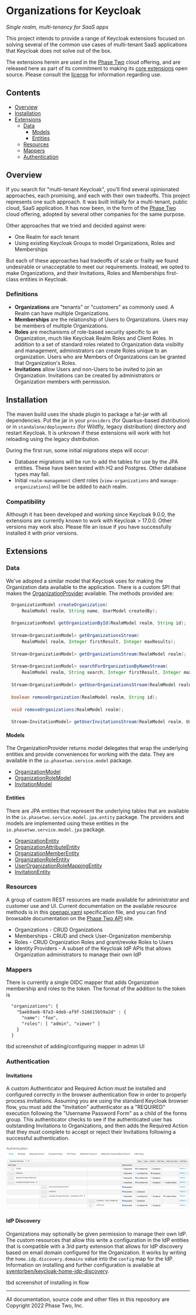 # Organizations for Keycloak

*Single realm, multi-tenancy for SaaS apps*

This project intends to provide a range of Keycloak extensions focused on solving several of the common use cases of multi-tenant SaaS applications that Keycloak does not solve out of the box. 

The extensions herein are used in the [Phase Two](https://phasetwo.io) cloud offering, and are released here as part of its commitment to making its [core extensions](https://phasetwo.io/docs/introduction/open-source) open source. Please consult the [license](COPYING) for information regarding use.

## Contents

- [Overview](#overview)
- [Installation](#installation)
- [Extensions](#extensions)
  - [Data](#data)
    - [Models](#models)
	- [Entities](#entities)
  - [Resources](#resources)
  - [Mappers](#mappers)
  - [Authentication](#authentication)

## Overview

If you search for "multi-tenant Keycloak", you'll find several opinionated approaches, each promising, and each with their own tradeoffs. This project represents one such approach. It was built initially for a multi-tenant, public cloud, SaaS application. It has now been, in the form of the [Phase Two](https://phasetwo.io) cloud offering, adopted by several other companies for the same purpose.

Other approaches that we tried and decided against were:
- One Realm for each tenant
- Using existing Keycloak Groups to model Organizations, Roles and Memberships

But each of these approaches had tradeoffs of scale or frailty we found undesirable or unacceptable to meet our requirements. Instead, we opted to make Organizations, and their Invitations, Roles and Memberships first-class entities in Keycloak. 

### Definitions

- **Organizations** are "tenants" or "customers" as commonly used. A Realm can have multiple Organizations.
- **Memberships** are the relationship of Users to Organizations. Users may be members of multiple Organizations.
- **Roles** are mechanisms of role-based security specific to an Organization, much like Keycloak Realm Roles and Client Roles. In addition to a set of standard roles related to Organization data visibilty and management, administrators can create Roles unique to an organization. Users who are Members of Organizations can be granted that Organization's Roles.
- **Invitations** allow Users and non-Users to be invited to join an Organization. Invitations can be created by administrators or Organization members with permission.

## Installation

The maven build uses the shade plugin to package a fat-jar with all dependencies. Put the jar in your `providers` (for Quarkus-based distribution) or in `standalone/deployments` (for Wildfly, legacy distribution) directory and restart Keycloak. It is unknown if these extensions will work with hot reloading using the legacy distribution.

During the first run, some initial migrations steps will occur:
- Database migrations will be run to add the tables for use by the JPA entities. These have been tested with H2 and Postgres. Other database types may fail.
- Initial `realm-management` client roles (`view-organizations` and `manage-organizations`) will be be added to each realm.

### Compatibility

Although it has been developed and working since Keycloak 9.0.0, the extensions are currently known to work with Keycloak > 17.0.0. Other versions may work also. Please file an issue if you have successfully installed it with prior versions.

## Extensions

### Data

We've adopted a similar model that Keycloak uses for making the Organization data available to the application. There is a custom SPI that makes the [OrganizationProvider](src/main/java/io/phasetwo/service/model/OrganizationProvider.java) available. The methods provided are:
```java
  OrganizationModel createOrganization(
      RealmModel realm, String name, UserModel createdBy);

  OrganizationModel getOrganizationById(RealmModel realm, String id);

  Stream<OrganizationModel> getOrganizationsStream(
      RealmModel realm, Integer firstResult, Integer maxResults);

  Stream<OrganizationModel> getOrganizationsStream(RealmModel realm);

  Stream<OrganizationModel> searchForOrganizationByNameStream(
      RealmModel realm, String search, Integer firstResult, Integer maxResults);

  Stream<OrganizationModel> getUserOrganizationsStream(RealmModel realm, UserModel user);

  boolean removeOrganization(RealmModel realm, String id);

  void removeOrganizations(RealmModel realm);

  Stream<InvitationModel> getUserInvitationsStream(RealmModel realm, UserModel user);
```

#### Models

The OrganizationProvider returns model delegates that wrap the underlying entities and provide conveniences for working with the data. They are available in the `io.phasetwo.service.model` package.
- [OrganizationModel](src/main/java/io/phasetwo/service/model/OrganizationModel.java)
- [OrganizationRoleModel](src/main/java/io/phasetwo/service/model/OrganizationRoleModel.java)
- [InvitationModel](src/main/java/io/phasetwo/service/model/InvitationModel.java)

#### Entities

There are JPA entities that represent the underlying tables that are available in the `io.phasetwo.service.model.jpa.entity` package. The providers and models are implemented using these entities in the `io.phasetwo.service.model.jpa` package.
- [OrganizationEntity](src/main/java/io/phasetwo/service/model/jpa/entity/OrganizationEntity.java)
- [OrganizationAttributeEntity](src/main/java/io/phasetwo/service/model/jpa/entity/OrganizationAttributeEntity.java)
- [OrganizationMemberEntity](src/main/java/io/phasetwo/service/model/jpa/entity/OrganizationMemberEntity.java)
- [OrganizationRoleEntity](src/main/java/io/phasetwo/service/model/jpa/entity/OrganizationRoleEntity.java)
- [UserOrganizationRoleMappingEntity](src/main/java/io/phasetwo/service/model/jpa/entity/UserOrganizationRoleMapping.java)
- [InvitationEntity](src/main/java/io/phasetwo/service/model/jpa/entity/InvitationEntity.java)

### Resources

A group of custom REST resources are made available for administrator and customer use and UI. Current documentation on the available resource methods is in this [openapi.yaml](https://github.com/p2-inc/phasetwo-docs/blob/master/openapi.yaml) specification file, and you can find browsable documentation on the [Phase Two API](https://phasetwo.io/api/) site.
- Organizations - CRUD Organizations
- Memberships - CRUD and check User-Organization membership
- Roles - CRUD Organization Roles and grant/revoke Roles to Users
- Identity Providers - A subset of the Keycloak IdP APIs that allows Organization administrators to manage their own IdP

### Mappers

There is currently a single OIDC mapper that adds Organization membership and roles to the token. The format of the addition to the token is
```
  "organizations": {
    "5aeb9aeb-97a3-4deb-af9f-516615b59a2d" : {
      "name": "foo",
      "roles": [ "admin", "viewer" ]
    }
  }
```
tbd screenshot of adding/configuring mapper in admin UI

### Authentication

#### Invitations

A custom Authenticator and Required Action must be installed and configured correctly in the browser authentication flow in order to properly process invitations. Assuming you are using the standard Keycloak browser flow, you must add the "Invitation" authenticator as a "REQUIRED" execution following the "Username Password Form" as a child of the forms group. This authenticator checks to see if the authenticated user has outstanding Invitations to Organizations, and then adds the Required Action that they must complete to accept or reject their Invitations following a successful authentication.

![Install Invitation Authenticator in Browser Flow](docs/assets/install-invitation-authenticator.png)

#### IdP Discovery

Organizations may optionally be given permission to manage their own IdP. The custom resources that allow this write a configuration in the IdP entities that is compatible with a 3rd party extension that allows for IdP discovery based on email domain configured for the Organization. It works by writing the `home.idp.discovery.domains` value into the `config` map for the IdP. Information on installing and further configuration is available at [sventorben/keycloak-home-idp-discovery](https://github.com/sventorben/keycloak-home-idp-discovery).

tbd screenshot of installing in flow

-----

All documentation, source code and other files in this repository are Copyright 2022 Phase Two, Inc.

